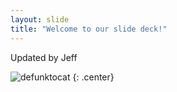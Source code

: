 ```yaml
---
layout: slide
title: "Welcome to our slide deck!"
---
```


Updated by Jeff

![defunktocat](https://octodex.github.com/images/defunktocat.png)
{: .center}
